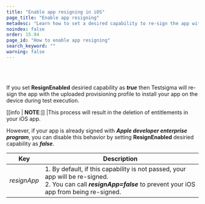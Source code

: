 ```yaml
---
title: "Enable app resigning in iOS"
page_title: "Enable app resigning"
metadesc: "Learn how to set a desired capability to re-sign the app with the uploaded provisioning profile to install your app on the device during test execution"
noindex: false
order: 15.94
page_id: "How to enable app resigning"
search_keyword: ""
warning: false
---
```


<br>
<br>

If you set **ResignEnabled** desiried capability as ***true*** then Testsigma will re-sign the app with the uploaded provisioning profile to install your app on the device during test execution.

[[info | **NOTE**:]]
|This process will result in the deletion of entitlements in your iOS app.

However, if your app is already signed with ***Apple developer enterprise program***, you can disable this behavior by setting **ResignEnabled** desiried capability as ***false***.

|Key|Description|
|---|---|
|*resignApp*|1. By default, if this capability is not passed, your app will be re-signed.<br>2. You can call ***resignApp=false*** to prevent your iOS app from being re-signed.|